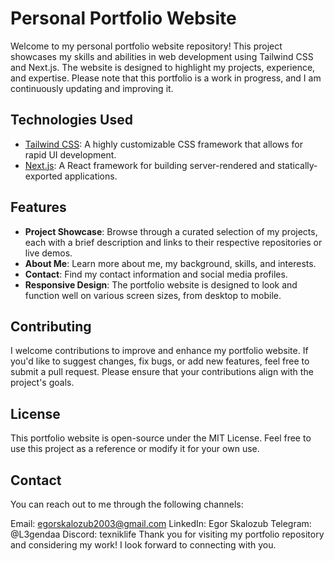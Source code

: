 # Personal Portfolio Website

Welcome to my personal portfolio website repository! This project showcases my skills and abilities in web development using Tailwind CSS and Next.js. The website is designed to highlight my projects, experience, and expertise. Please note that this portfolio is a work in progress, and I am continuously updating and improving it.

## Technologies Used

- [Tailwind CSS](https://tailwindcss.com/): A highly customizable CSS framework that allows for rapid UI development.
- [Next.js](https://nextjs.org/): A React framework for building server-rendered and statically-exported applications.

## Features

- **Project Showcase**: Browse through a curated selection of my projects, each with a brief description and links to their respective repositories or live demos.
- **About Me**: Learn more about me, my background, skills, and interests.
- **Contact**: Find my contact information and social media profiles.
- **Responsive Design**: The portfolio website is designed to look and function well on various screen sizes, from desktop to mobile.

## Contributing
I welcome contributions to improve and enhance my portfolio website. If you'd like to suggest changes, fix bugs, or add new features, feel free to submit a pull request. Please ensure that your contributions align with the project's goals.


## License
This portfolio website is open-source under the MIT License. Feel free to use this project as a reference or modify it for your own use.

## Contact
You can reach out to me through the following channels:

Email: egorskalozub2003@gmail.com
LinkedIn: Egor Skalozub
Telegram: @L3gendaa
Discord: texniklife
Thank you for visiting my portfolio repository and considering my work! I look forward to connecting with you.


